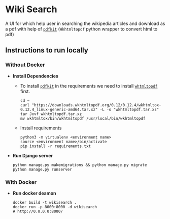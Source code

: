# Wiki Search

A UI for which help user in searching the wikipedia articles and download as a pdf with help of
[`pdfkit`](https://github.com/JazzCore/python-pdfkit) (`Wkhtmltopdf` python wrapper to convert html to pdf)


## Instructions to run locally

### Without Docker

-  **Install Dependencies**
    - To install [`pdfkit`](https://github.com/JazzCore/python-pdfkit) in the requirements we need to install [`whtmltopdf`](https://github.com/wkhtmltopdf/wkhtmltopdf) first.

        ```shell
        cd ~
        curl "https://downloads.wkhtmltopdf.org/0.12/0.12.4/wkhtmltox-0.12.4_linux-generic-amd64.tar.xz" -L -o "wkhtmltopdf.tar.xz"
        tar Jxvf wkhtmltopdf.tar.xz
        mv wkhtmltox/bin/wkhtmltopdf /usr/local/bin/wkhtmltopdf
        ```
    - Install requirements
        ```shell
        python3 -m virtualenv <environment name>
        source <environment name>/bin/activate
        pip install -r requirements.txt
        ```

- **Run Django server**
    ```shell
    python manage.py makemigrations && python manage.py migrate
    python manage.py runserver
    ```

### With Docker

- **Run docker deamon**
    ```
    docker build -t wikisearch . 
    docker run -p 8000:8000 -d wikisearch
    # http://0.0.0.0:8000/
    ```